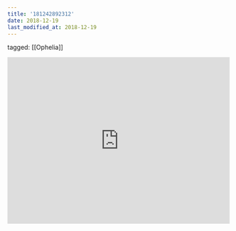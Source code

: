 ```yaml
---
title: '181242892312'
date: 2018-12-19
last_modified_at: 2018-12-19
---
```

tagged: [[Ophelia]]
<iframe allow="accelerometer; autoplay; clipboard-write; encrypted-media; gyroscope; picture-in-picture" allowfullscreen="" frameborder="0" height="375" id="youtube_iframe" src="https://www.youtube.com/embed/rDHL7EfhM1g?feature=oembed&amp;enablejsapi=1&amp;origin=https://safe.txmblr.com&amp;wmode=opaque" width="500"></iframe>
